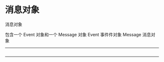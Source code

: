 # 消息对象

消息对象

包含一个 Event 对象和一个 Message 对象
Event 事件件对象
Message 消息对象

----------------------------------------------------------------------

```javascript

```

----------------------------------------------------------------------

```javascript

```